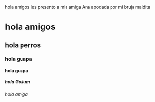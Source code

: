 hola amigos les presento a mia amiga Ana apodada por mi bruja maldita 
# hola amigos
## hola perros 
### hola guapa 
#### hola guapa 
##### hola Gollum
###### hola amiga 
